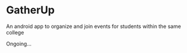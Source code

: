 # GatherUp
An android app to organize and join events for students within the same college

Ongoing...
